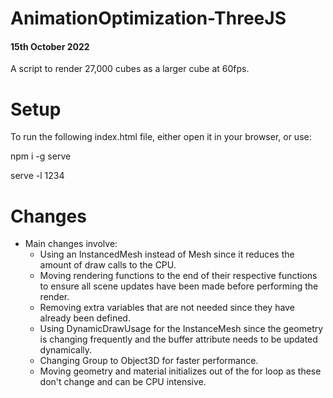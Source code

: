 # AnimationOptimization-ThreeJS
#### 15th October 2022

A script to render 27,000 cubes as a larger cube at 60fps.

# Setup

To run the following index.html file, either open it in your browser, or use:

npm i -g serve

serve -l 1234

# Changes

- Main changes involve:
  - Using an InstancedMesh instead of Mesh since it reduces the amount of draw calls to the CPU.
  - Moving rendering functions to the end of their respective functions to ensure all scene updates have been made before performing the render.
  - Removing extra variables that are not needed since they have already been defined.
  - Using DynamicDrawUsage for the InstanceMesh since the geometry is changing frequently and the buffer attribute needs to be updated dynamically.
  - Changing Group to Object3D for faster performance.
  - Moving geometry and material initializes out of the for loop as these don't change and can be CPU intensive.
